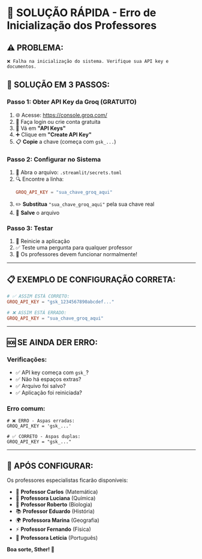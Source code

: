 # 🚨 **SOLUÇÃO RÁPIDA** - Erro de Inicialização dos Professores

## ⚠️ **PROBLEMA:**
```
❌ Falha na inicialização do sistema. Verifique sua API key e documentos.
```

## 🔧 **SOLUÇÃO EM 3 PASSOS:**

### **Passo 1: Obter API Key da Groq (GRATUITO)**
1. 🌐 Acesse: https://console.groq.com/
2. 📝 Faça login ou crie conta gratuita
3. 🔑 Vá em **"API Keys"**
4. ➕ Clique em **"Create API Key"**
5. 📋 **Copie** a chave (começa com `gsk_...`)

### **Passo 2: Configurar no Sistema**
1. 📁 Abra o arquivo: `.streamlit/secrets.toml`
2. 🔍 Encontre a linha:
   ```toml
   GROQ_API_KEY = "sua_chave_groq_aqui"
   ```
3. ✏️ **Substitua** `"sua_chave_groq_aqui"` pela sua chave real
4. 💾 **Salve** o arquivo

### **Passo 3: Testar**
1. 🔄 Reinicie a aplicação
2. ✅ Teste uma pergunta para qualquer professor
3. 🎉 Os professores devem funcionar normalmente!

---

## 📋 **EXEMPLO DE CONFIGURAÇÃO CORRETA:**

```toml
# ✅ ASSIM ESTÁ CORRETO:
GROQ_API_KEY = "gsk_1234567890abcdef..."

# ❌ ASSIM ESTÁ ERRADO:
GROQ_API_KEY = "sua_chave_groq_aqui"
```

---

## 🆘 **SE AINDA DER ERRO:**

### **Verificações:**
- ✅ API key começa com `gsk_`?
- ✅ Não há espaços extras?
- ✅ Arquivo foi salvo?
- ✅ Aplicação foi reiniciada?

### **Erro comum:**
```
# ❌ ERRO - Aspas erradas:
GROQ_API_KEY = 'gsk_...'

# ✅ CORRETO - Aspas duplas:
GROQ_API_KEY = "gsk_..."
```

---

## 🎯 **APÓS CONFIGURAR:**

Os professores especialistas ficarão disponíveis:
- 🧮 **Professor Carlos** (Matemática)
- 🧪 **Professora Luciana** (Química)  
- 🧬 **Professor Roberto** (Biologia)
- 📚 **Professor Eduardo** (História)
- 🌍 **Professora Marina** (Geografia)
- ⚡ **Professor Fernando** (Física)
- 📖 **Professora Letícia** (Português)

**Boa sorte, Sther! 🚀** 